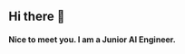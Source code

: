 ## Hi there 👋

#### Nice to meet you. I am a Junior AI Engineer. 

<!--
**Mjudycka/Mjudycka** is a ✨ _special_ ✨ repository because its `README.md` (this file) appears on your GitHub profile.

Here are some ideas to get you started:

- 🔭 I’m currently working on Neural Network with PyTorch.
- 🌱 I’m currently learning Generative AI and Data Science at NDHU.
- 👯 I am looking for an internship or junior job in the field of artificial intelligence, machine learning, prompt engineering and related fields.
- 🤔 I would like to gain work experience in my field, I am looking for a team to join to work together on innovative projects.
- 💬 Ask me about ...
- 📫 How to reach me: you can send me a message on malgosia.judycka@gmail.com. I am also avaliable on instagram: @mjudycka
- 😄 Pronouns: she/her
- ⚡ Fun fact: I move very fast, sometimes I hit the furniture in my house. I love running and I am very fast.
-->
